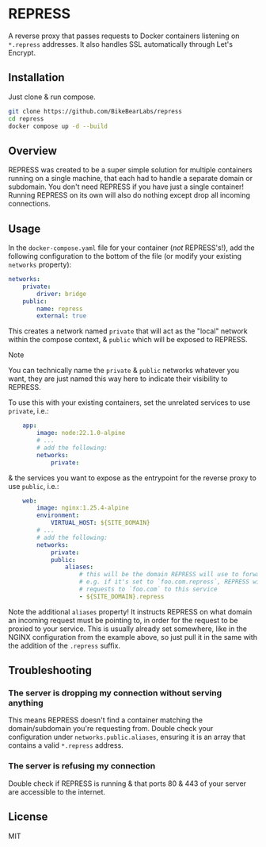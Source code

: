 # REPRESS

A reverse proxy that passes requests to Docker containers listening on `*.repress` addresses. It also handles SSL automatically through Let's Encrypt.

## Installation

Just clone & run compose.

```bash
git clone https://github.com/BikeBearLabs/repress
cd repress
docker compose up -d --build
```

## Overview

REPRESS was created to be a super simple solution for multiple containers running on a single machine, that each had to handle a separate domain or subdomain. You don't need REPRESS if you have just a single container! Running REPRESS on its own will also do nothing except drop all incoming connections.

## Usage

In the `docker-compose.yaml` file for your container (_not_ REPRESS's!), add the following configuration to the bottom of the file (or modify your existing `networks` property):

```yaml
networks:
    private:
        driver: bridge
    public:
        name: repress
        external: true
```

This creates a network named `private` that will act as the "local" network within the compose context, & `public` which will be exposed to REPRESS.

> [!NOTE]
> You can technically name the `private` & `public` networks whatever you want, they are just named this way here to indicate their visibility to REPRESS.

To use this with your existing containers, set the unrelated services to use `private`, i.e.:

```yaml
    app:
        image: node:22.1.0-alpine
        # ...
        # add the following:
        networks:
            private:
```

& the services you want to expose as the entrypoint for the reverse proxy to use `public`, i.e.:

```yaml
    web:
        image: nginx:1.25.4-alpine
        environment:
            VIRTUAL_HOST: ${SITE_DOMAIN}
        # ...
        # add the following:
        networks:
            private:
            public:
                aliases:
                    # this will be the domain REPRESS will use to forward traffic to
                    # e.g. if it's set to `foo.com.repress`, REPRESS will forward all
                    # requests to `foo.com` to this service
                    - ${SITE_DOMAIN}.repress
```

Note the additional `aliases` property! It instructs REPRESS on what domain an incoming request must be pointing to, in order for the request to be proxied to your service. This is usually already set somewhere, like in the NGINX configuration from the example above, so just pull it in the same with the addition of the `.repress` suffix.

## Troubleshooting

### The server is dropping my connection without serving anything

This means REPRESS doesn't find a container matching the domain/subdomain you're requesting from. Double check your configuration under `networks.public.aliases`, ensuring it is an array that contains a valid `*.repress` address.

### The server is refusing my connection

Double check if REPRESS is running & that ports 80 & 443 of your server are accessible to the internet.

## License

MIT

